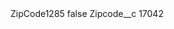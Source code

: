 <?xml version="1.0" encoding="UTF-8"?>
<CustomMetadata xmlns="http://soap.sforce.com/2006/04/metadata" xmlns:xsi="http://www.w3.org/2001/XMLSchema-instance" xmlns:xsd="http://www.w3.org/2001/XMLSchema">
    <label>ZipCode1285</label>
    <protected>false</protected>
    <values>
        <field>Zipcode__c</field>
        <value xsi:type="xsd:string">17042</value>
    </values>
</CustomMetadata>
